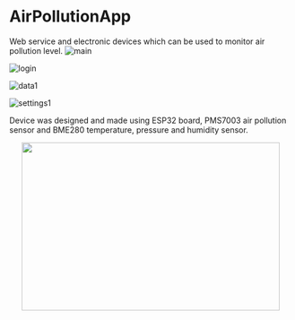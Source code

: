 # AirPollutionApp


Web service and electronic devices which can be used to monitor air pollution level.
![main](https://user-images.githubusercontent.com/97404833/205507625-b371b4ff-4ae6-4555-9cf1-838b75132509.JPG)

![login](https://user-images.githubusercontent.com/97404833/205507636-41b3f8c9-0f16-4d80-b16f-924a8d419852.JPG)


![data1](https://user-images.githubusercontent.com/97404833/205507639-fe797dff-751b-4fa2-a2dc-e7af70b3a864.JPG)


![settings1](https://user-images.githubusercontent.com/97404833/205507643-fb7e6cc7-593c-4028-90ce-a111f741f1b4.JPG)


Device was designed and made using ESP32 board, PMS7003 air pollution sensor and BME280 temperature, pressure and humidity sensor. 

<p align="center">
  <img width="460" height="300" src="https://user-images.githubusercontent.com/97404833/205496010-2b1adc8d-e258-4c4b-a322-9fe68990f7b3.jpg">
</p>
